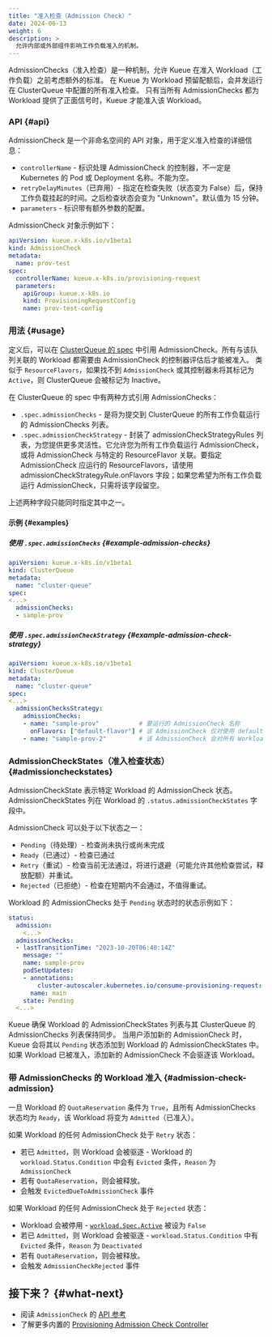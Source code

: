 ```yaml
---
title: "准入检查（Admission Check）"
date: 2024-06-13
weight: 6
description: >
  允许内部或外部组件影响工作负载准入的机制。
---
```


AdmissionChecks（准入检查）是一种机制，允许 Kueue 在准入 Workload（工作负载）之前考虑额外的标准。
在 Kueue 为 Workload 预留配额后，会并发运行在 ClusterQueue 中配置的所有准入检查。
只有当所有 AdmissionChecks 都为 Workload 提供了正面信号时，Kueue 才能准入该 Workload。

### API {#api}

AdmissionCheck 是一个非命名空间的 API 对象，用于定义准入检查的详细信息：

- `controllerName` - 标识处理 AdmissionCheck 的控制器，不一定是 Kubernetes 的 Pod 或 Deployment 名称。不能为空。
- `retryDelayMinutes`（已弃用）- 指定在检查失败（状态变为 False）后，保持工作负载挂起的时间。之后检查状态会变为 "Unknown"。默认值为 15 分钟。
- `parameters` - 标识带有额外参数的配置。

AdmissionCheck 对象示例如下：
```yaml
apiVersion: kueue.x-k8s.io/v1beta1
kind: AdmissionCheck
metadata:
  name: prov-test
spec:
  controllerName: kueue.x-k8s.io/provisioning-request
  parameters:
    apiGroup: kueue.x-k8s.io
    kind: ProvisioningRequestConfig
    name: prov-test-config
```

### 用法 {#usage}

定义后，可以在 [ClusterQueue 的 spec](/docs/concepts/cluster_queue) 中引用 AdmissionCheck。所有与该队列关联的 Workload 都需要由 AdmissionCheck 的控制器评估后才能被准入。
类似于 `ResourceFlavors`，如果找不到 `AdmissionCheck` 或其控制器未将其标记为 `Active`，则 ClusterQueue 会被标记为 Inactive。

在 ClusterQueue 的 spec 中有两种方式引用 AdmissionChecks：

- `.spec.admissionChecks` - 是将为提交到 ClusterQueue 的所有工作负载运行的 AdmissionChecks 列表。
- `.spec.admissionCheckStrategy` - 封装了 admissionCheckStrategyRules 列表，为您提供更多灵活性。它允许您为所有工作负载运行 AdmissionCheck，或将 AdmissionCheck 与特定的 ResourceFlavor 关联。要指定 AdmissionCheck 应运行的 ResourceFlavors，请使用 admissionCheckStrategyRule.onFlavors 字段；如果您希望为所有工作负载运行 AdmissionCheck，只需将该字段留空。

上述两种字段只能同时指定其中之一。

#### 示例 {#examples}

##### 使用 `.spec.admissionChecks` {#example-admission-checks}

```yaml
apiVersion: kueue.x-k8s.io/v1beta1
kind: ClusterQueue
metadata:
  name: "cluster-queue"
spec:
<...>
  admissionChecks:
  - sample-prov
```

##### 使用 `.spec.admissionCheckStrategy` {#example-admission-check-strategy} 

```yaml
apiVersion: kueue.x-k8s.io/v1beta1
kind: ClusterQueue
metadata:
  name: "cluster-queue"
spec:
<...>
  admissionChecksStrategy:
    admissionChecks:
    - name: "sample-prov"           # 要运行的 AdmissionCheck 名称
      onFlavors: ["default-flavor"] # 该 AdmissionCheck 仅对使用 default-flavor 的 Workload 运行
    - name: "sample-prov-2"         # 该 AdmissionCheck 会对所有 Workload 运行，无论使用何种 ResourceFlavor
```


### AdmissionCheckStates（准入检查状态） {#admissioncheckstates}

AdmissionCheckState 表示特定 Workload 的 AdmissionCheck 状态。
AdmissionCheckStates 列在 Workload 的 `.status.admissionCheckStates` 字段中。

AdmissionCheck 可以处于以下状态之一：
- `Pending`（待处理）- 检查尚未执行或尚未完成
- `Ready`（已通过）- 检查已通过
- `Retry`（重试）- 检查当前无法通过，将进行退避（可能允许其他检查尝试，释放配额）并重试。
- `Rejected`（已拒绝）- 检查在短期内不会通过，不值得重试。

Workload 的 AdmissionChecks 处于 `Pending` 状态时的状态示例如下：
```yaml
status:
  admission:
    <...>
  admissionChecks:
  - lastTransitionTime: "2023-10-20T06:40:14Z"
    message: ""
    name: sample-prov
    podSetUpdates:
    - annotations:
        cluster-autoscaler.kubernetes.io/consume-provisioning-request: job-prov-job-9815b-sample-prov
      name: main
    state: Pending
  <...>
```

Kueue 确保 Workload 的 AdmissionCheckStates 列表与其 ClusterQueue 的 AdmissionChecks 列表保持同步。
当用户添加新的 AdmissionCheck 时，Kueue 会将其以 `Pending` 状态添加到 Workload 的 AdmissionCheckStates 中。
如果 Workload 已被准入，添加新的 AdmissionCheck 不会驱逐该 Workload。

### 带 AdmissionChecks 的 Workload 准入 {#admission-check-admission}

一旦 Workload 的 `QuotaReservation` 条件为 `True`，且所有 AdmissionChecks 状态均为 `Ready`，该 Workload 将变为 `Admitted`（已准入）。

如果 Workload 的任何 AdmissionCheck 处于 `Retry` 状态：
  - 若已 `Admitted`，则 Workload 会被驱逐 - Workload 的 `workload.Status.Condition` 中会有 `Evicted` 条件，`Reason` 为 `AdmissionCheck`
  - 若有 `QuotaReservation`，则会被释放。
  - 会触发 `EvictedDueToAdmissionCheck` 事件

如果 Workload 的任何 AdmissionCheck 处于 `Rejected` 状态：
  - Workload 会被停用 - [`workload.Spec.Active`](docs/concepts/workload/#active) 被设为 `False`
  - 若已 `Admitted`，则 Workload 会被驱逐 - `workload.Status.Condition` 中有 `Evicted` 条件，`Reason` 为 `Deactivated`
  - 若有 `QuotaReservation`，则会被释放。
  - 会触发 `AdmissionCheckRejected` 事件

## 接下来？ {#what-next}

- 阅读 `AdmissionCheck` 的 [API 参考](/docs/reference/kueue.v1beta1/#kueue-x-k8s-io-v1beta1-AdmissionCheck)
- 了解更多内置的 [Provisioning Admission Check Controller](/docs/admission-check-controllers/provisioning)
